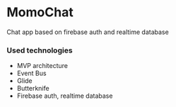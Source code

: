 # MomoChat
Chat app based on firebase auth and realtime database

### Used technologies
* MVP architecture
* Event Bus
* Glide 
* Butterknife
* Firebase auth, realtime database

